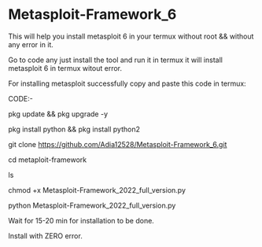 # Metasploit-Framework_6
This will help you install metasploit 6 in your termux without root &amp;&amp; without any error in it.

Go to code any just install the tool and run it in termux it will install metasploit 6 in termux witout error.


For installing metasploit successfully copy and paste this code in termux: 

CODE:-

pkg update && pkg upgrade -y

pkg install python && pkg install python2

git clone https://github.com/Adia12528/Metasploit-Framework_6.git

cd metaploit-framework

ls

chmod +x Metasploit-Framework_2022_full_version.py

python Metasploit-Framework_2022_full_version.py

Wait for 15-20 min for installation to be done.

Install with ZERO error.
